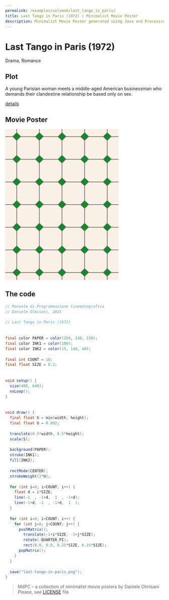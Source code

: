 ```yaml
---
permalink: /examples/volume6/last_tango_in_paris/
title: Last Tango in Paris (1972) | Minimalist Movie Poster
description: Minimalist Movie Poster generated using Java and Processing.
---
```


# Last Tango in Paris (1972)

Drama, Romance

## Plot
A young Parisian woman meets a middle-aged American businessman who demands their clandestine relationship be based only on sex.

[details](https://www.imdb.com/title/tt0070849/)

## Movie Poster
<img src="last-tango-in-paris.png"  width="360px" title="Last Tango in Paris">


## The code
```java
// Manuale di Programmazione Cinematografica
// Daniele Olmisani, 2021

// Last Tango in Paris (1972)


final color PAPER = color(250, 240, 230);
final color INK1 = color(100);
final color INK2 = color(15, 140, 40);

final int COUNT = 10;
final float SIZE = 0.2;


void setup() {
  size(480, 640);
  noLoop();
}


void draw() {
  final float S = min(width, height);
  final float U = 0.002;

  translate(0.5*width, 0.5*height);
  scale(S);
  
  background(PAPER);
  stroke(INK1);
  fill(INK2);
  
  rectMode(CENTER); 
  strokeWeight(2*U);
  
  for (int i=0; i<COUNT; i++) {
    float d = i*SIZE;
    line(-1  , -1+d,  1  , -1+d);
    line(-1+d, -1  , -1+d,  1  );
  }
  
  for (int i=0; i<COUNT; i++) {
    for (int j=0; j<COUNT; j++) {
      pushMatrix();
        translate(-1+i*SIZE, -1+j*SIZE);
        rotate(-QUARTER_PI);
        rect(0.0, 0.0, 0.25*SIZE, 0.25*SIZE);
      popMatrix();
    }
  }
  
  save("last-tango-in-paris.png");
}

```

> MdPC - a collection of minimalist movie posters
> by Daniele Olmisani
> Please, see [LICENSE](../../../LICENSE) file
